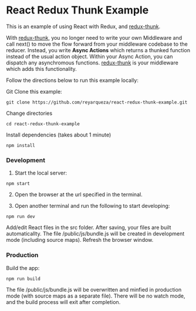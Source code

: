 # React Redux Thunk Example

This is an example of using React with Redux, and
[redux-thunk](https://github.com/reduxjs/redux-thunk).

With [redux-thunk](https://github.com/reduxjs/redux-thunk), you no longer need to write your own
Middleware and call next() to move the flow forward from your middleware codebase to the reducer.
Instead, you write **Async Actions** which returns a thunked function instead of the usual action
object. Within your Async Action, you can dispatch any asynchromous functions.
[redux-thunk](https://github.com/reduxjs/redux-thunk) is your middleware which adds this
functionality.

Follow the directions below to run this example locally:

Git Clone this example:

```
git clone https://github.com/reyarqueza/react-redux-thunk-example.git
```

Change directories

```
cd react-redux-thunk-example
```

Install dependencies (takes about 1 minute)

```
npm install
```

### Development

1. Start the local server:

```
npm start
```

2. Open the browser at the url specified in the terminal.

3. Open another terminal and run the following to start developing:

```
npm run dev
```

Add/edit React files in the src folder. After saving, your files are built automaticallty. The file
/public/js/bundle.js will be created in development mode (including source maps). Refresh the
browser window.

### Production

Build the app:

```
npm run build
```

The file /public/js/bundle.js will be overwritten and minfied in production mode (with source maps
as a separate file). There will be no watch mode, and the build process will exit after completion.
